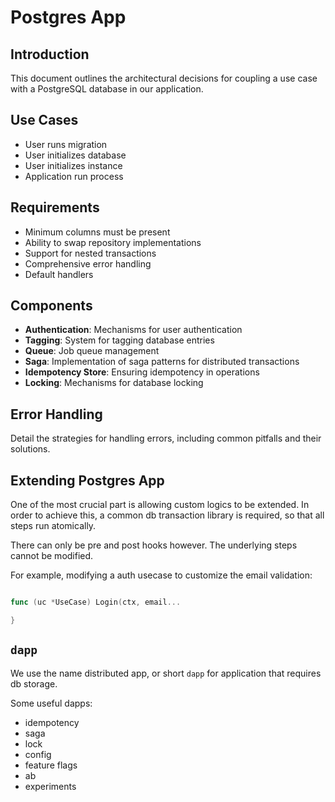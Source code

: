 # Postgres App

## Introduction
This document outlines the architectural decisions for coupling a use case with a PostgreSQL database in our application.

## Use Cases
- User runs migration
- User initializes database
- User initializes instance
- Application run process

## Requirements
- Minimum columns must be present
- Ability to swap repository implementations
- Support for nested transactions
- Comprehensive error handling
- Default handlers

## Components
- **Authentication**: Mechanisms for user authentication
- **Tagging**: System for tagging database entries
- **Queue**: Job queue management
- **Saga**: Implementation of saga patterns for distributed transactions
- **Idempotency Store**: Ensuring idempotency in operations
- **Locking**: Mechanisms for database locking

## Error Handling
Detail the strategies for handling errors, including common pitfalls and their solutions.

## Extending Postgres App

One of the most crucial part is allowing custom logics to be extended. In order to achieve this, a common db transaction library is required, so that all steps run atomically.

There can only be pre and post hooks however. The underlying steps cannot be modified.

For example, modifying a auth usecase to customize the email validation:


```go

func (uc *UseCase) Login(ctx, email...

}
```

## `dapp` 

We use the name distributed app, or short `dapp` for application that requires db storage.


Some useful dapps:

- idempotency
- saga
- lock
- config
- feature flags
- ab
- experiments
